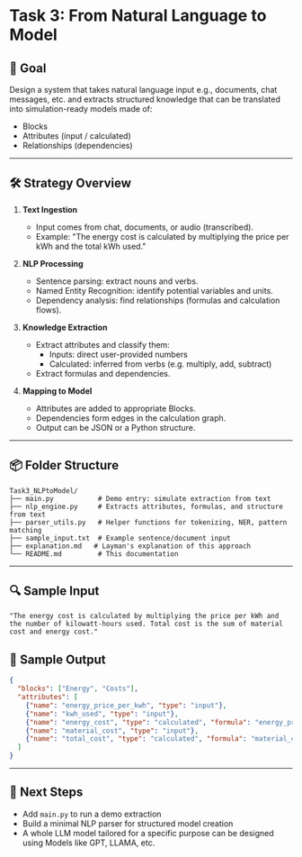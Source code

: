 
# Task 3: From Natural Language to Model

## 🧠 Goal

Design a system that takes natural language input e.g., documents, chat messages, etc. and extracts structured knowledge that can be translated into simulation-ready models made of:
- Blocks
- Attributes (input / calculated)
- Relationships (dependencies)

---

## 🛠️ Strategy Overview

1. **Text Ingestion**
   - Input comes from chat, documents, or audio (transcribed).
   - Example: "The energy cost is calculated by multiplying the price per kWh and the total kWh used."

2. **NLP Processing**
   - Sentence parsing: extract nouns and verbs.
   - Named Entity Recognition: identify potential variables and units.
   - Dependency analysis: find relationships (formulas and calculation flows).

3. **Knowledge Extraction**
   - Extract attributes and classify them:
     - Inputs: direct user-provided numbers
     - Calculated: inferred from verbs (e.g. multiply, add, subtract)
   - Extract formulas and dependencies.

4. **Mapping to Model**
   - Attributes are added to appropriate Blocks.
   - Dependencies form edges in the calculation graph.
   - Output can be JSON or a Python structure.

---

## 📦 Folder Structure

```
Task3_NLPtoModel/
├── main.py           # Demo entry: simulate extraction from text
├── nlp_engine.py     # Extracts attributes, formulas, and structure from text
├── parser_utils.py   # Helper functions for tokenizing, NER, pattern matching
├── sample_input.txt  # Example sentence/document input
├── explanation.md   # Layman's explanation of this approach
└── README.md         # This documentation
```

---

## 🔍 Sample Input

```
"The energy cost is calculated by multiplying the price per kWh and the number of kilowatt-hours used. Total cost is the sum of material cost and energy cost."
```

## 🧾 Sample Output

```json
{
  "blocks": ["Energy", "Costs"],
  "attributes": [
    {"name": "energy_price_per_kwh", "type": "input"},
    {"name": "kwh_used", "type": "input"},
    {"name": "energy_cost", "type": "calculated", "formula": "energy_price_per_kwh * kwh_used"},
    {"name": "material_cost", "type": "input"},
    {"name": "total_cost", "type": "calculated", "formula": "material_cost + energy_cost"}
  ]
}
```

---

## 🚀 Next Steps

- Add `main.py` to run a demo extraction
- Build a minimal NLP parser for structured model creation
- A whole LLM model tailored for a specific purpose can be designed using Models like GPT, LLAMA, etc.
